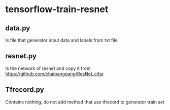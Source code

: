  # tensorflow-train-resnet
 
 ## data.py
 Is file that generator input data and labels from txt file
 
 ## resnet.py
 Is the network of resnet and copy it from https://github.com/chaipangpang/ResNet_cifar
 
 ## Tfrecord.py 
 Contains nothing, do not add method that use tfrecord to generator train set

